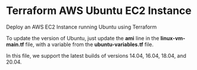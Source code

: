 # Terraform AWS Ubuntu EC2 Instance

Deploy an AWS EC2 Instance running Ubuntu using Terraform

To update the version of Ubuntu, just update the **ami** line in the **linux-vm-main.tf** file, with a variable from the **ubuntu-variables.tf** file.

In this file, we support the latest builds of versions 14.04, 16.04, 18.04, and 20.04.
